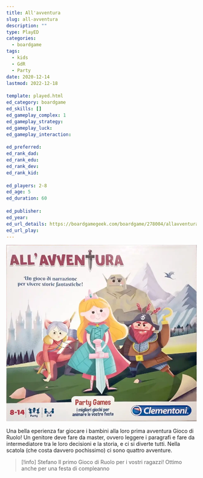 ```yaml
---
title: All'avventura
slug: all-avventura
description: ""
type: PlayED
categories:
  - boardgame
tags:
  - kids
  - GdR
  - Party
date: 2020-12-14
lastmod: 2022-12-18

template: played.html
ed_category: boardgame
ed_skills: []
ed_gameplay_complex: 1
ed_gameplay_strategy: 
ed_gameplay_luck: 
ed_gameplay_interaction: 

ed_preferred: 
ed_rank_dad: 
ed_rank_edu: 
ed_rank_dev: 
ed_rank_kid: 

ed_players: 2-8
ed_age: 5
ed_duration: 60

ed_publisher: 
ed_year: 
ed_url_details: https://boardgamegeek.com/boardgame/278004/allavventura
ed_url_play: 
---
```


![](../../assets/img/played/boardgame/all_avventura.webp)

Una bella eperienza far giocare i bambini alla loro prima avventura Gioco di Ruolo!
Un genitore deve fare da master, ovvero leggere i paragrafi e fare da intermediatore tra le loro decisioni e la storia, e ci si diverte tutti.
Nella scatola (che costa davvero pochissimo) ci sono quattro avventure.

> [!info] Stefano
> Il primo Gioco di Ruolo per i vostri ragazzi! Ottimo anche per una festa di compleanno
